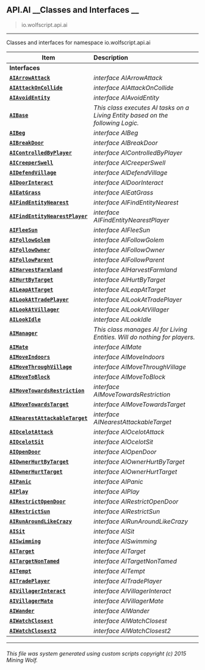 ## API.AI __Classes and Interfaces __

>io.wolfscript.api.ai

---

Classes and interfaces for namespace io.wolfscript.api.ai

Item | Description   
--- | :--- 
__Interfaces__|
__[`AIArrowAttack`](AIArrowAttack.md)__ | _interface AIArrowAttack_ 
__[`AIAttackOnCollide`](AIAttackOnCollide.md)__ | _interface AIAttackOnCollide_ 
__[`AIAvoidEntity`](AIAvoidEntity.md)__ | _interface AIAvoidEntity_ 
__[`AIBase`](AIBase.md)__ | _This class executes AI tasks on a Living Entity based on the following Logic._ 
__[`AIBeg`](AIBeg.md)__ | _interface AIBeg_ 
__[`AIBreakDoor`](AIBreakDoor.md)__ | _interface AIBreakDoor_ 
__[`AIControlledByPlayer`](AIControlledByPlayer.md)__ | _interface AIControlledByPlayer_ 
__[`AICreeperSwell`](AICreeperSwell.md)__ | _interface AICreeperSwell_ 
__[`AIDefendVillage`](AIDefendVillage.md)__ | _interface AIDefendVillage_ 
__[`AIDoorInteract`](AIDoorInteract.md)__ | _interface AIDoorInteract_ 
__[`AIEatGrass`](AIEatGrass.md)__ | _interface AIEatGrass_ 
__[`AIFindEntityNearest`](AIFindEntityNearest.md)__ | _interface AIFindEntityNearest_ 
__[`AIFindEntityNearestPlayer`](AIFindEntityNearestPlayer.md)__ | _interface AIFindEntityNearestPlayer_ 
__[`AIFleeSun`](AIFleeSun.md)__ | _interface AIFleeSun_ 
__[`AIFollowGolem`](AIFollowGolem.md)__ | _interface AIFollowGolem_ 
__[`AIFollowOwner`](AIFollowOwner.md)__ | _interface AIFollowOwner_ 
__[`AIFollowParent`](AIFollowParent.md)__ | _interface AIFollowParent_ 
__[`AIHarvestFarmland`](AIHarvestFarmland.md)__ | _interface AIHarvestFarmland_ 
__[`AIHurtByTarget`](AIHurtByTarget.md)__ | _interface AIHurtByTarget_ 
__[`AILeapAtTarget`](AILeapAtTarget.md)__ | _interface AILeapAtTarget_ 
__[`AILookAtTradePlayer`](AILookAtTradePlayer.md)__ | _interface AILookAtTradePlayer_ 
__[`AILookAtVillager`](AILookAtVillager.md)__ | _interface AILookAtVillager_ 
__[`AILookIdle`](AILookIdle.md)__ | _interface AILookIdle_ 
__[`AIManager`](AIManager.md)__ | _This class manages AI for Living Entities. Will do nothing for players._ 
__[`AIMate`](AIMate.md)__ | _interface AIMate_ 
__[`AIMoveIndoors`](AIMoveIndoors.md)__ | _interface AIMoveIndoors_ 
__[`AIMoveThroughVillage`](AIMoveThroughVillage.md)__ | _interface AIMoveThroughVillage_ 
__[`AIMoveToBlock`](AIMoveToBlock.md)__ | _interface AIMoveToBlock_ 
__[`AIMoveTowardsRestriction`](AIMoveTowardsRestriction.md)__ | _interface AIMoveTowardsRestriction_ 
__[`AIMoveTowardsTarget`](AIMoveTowardsTarget.md)__ | _interface AIMoveTowardsTarget_ 
__[`AINearestAttackableTarget`](AINearestAttackableTarget.md)__ | _interface AINearestAttackableTarget_ 
__[`AIOcelotAttack`](AIOcelotAttack.md)__ | _interface AIOcelotAttack_ 
__[`AIOcelotSit`](AIOcelotSit.md)__ | _interface AIOcelotSit_ 
__[`AIOpenDoor`](AIOpenDoor.md)__ | _interface AIOpenDoor_ 
__[`AIOwnerHurtByTarget`](AIOwnerHurtByTarget.md)__ | _interface AIOwnerHurtByTarget_ 
__[`AIOwnerHurtTarget`](AIOwnerHurtTarget.md)__ | _interface AIOwnerHurtTarget_ 
__[`AIPanic`](AIPanic.md)__ | _interface AIPanic_ 
__[`AIPlay`](AIPlay.md)__ | _interface AIPlay_ 
__[`AIRestrictOpenDoor`](AIRestrictOpenDoor.md)__ | _interface AIRestrictOpenDoor_ 
__[`AIRestrictSun`](AIRestrictSun.md)__ | _interface AIRestrictSun_ 
__[`AIRunAroundLikeCrazy`](AIRunAroundLikeCrazy.md)__ | _interface AIRunAroundLikeCrazy_ 
__[`AISit`](AISit.md)__ | _interface AISit_ 
__[`AISwimming`](AISwimming.md)__ | _interface AISwimming_ 
__[`AITarget`](AITarget.md)__ | _interface AITarget_ 
__[`AITargetNonTamed`](AITargetNonTamed.md)__ | _interface AITargetNonTamed_ 
__[`AITempt`](AITempt.md)__ | _interface AITempt_ 
__[`AITradePlayer`](AITradePlayer.md)__ | _interface AITradePlayer_ 
__[`AIVillagerInteract`](AIVillagerInteract.md)__ | _interface AIVillagerInteract_ 
__[`AIVillagerMate`](AIVillagerMate.md)__ | _interface AIVillagerMate_ 
__[`AIWander`](AIWander.md)__ | _interface AIWander_ 
__[`AIWatchClosest`](AIWatchClosest.md)__ | _interface AIWatchClosest_ 
__[`AIWatchClosest2`](AIWatchClosest2.md)__ | _interface AIWatchClosest2_ 



---



###### This file was system generated using custom scripts copyright (c) 2015 Mining Wolf.
	

